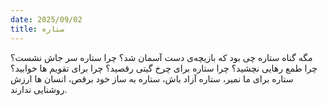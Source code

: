 ```yaml
---
date: 2025/09/02
title: ستاره
---
```


مگه گناه ستاره چی بود که بازیچه‌ی دست آسمان شد؟ چرا ستاره سر جاش نشست؟ چرا طمع رهایی نچشید؟ چرا ستاره برای چرخ گیتی رقصید؟ چرا برای تقویم ها خوابید؟ ستاره برای ما نمیر، ستاره آزاد باش، ستاره به ساز خود برقص، انسان ها ارزش روشنایی ندارند.
